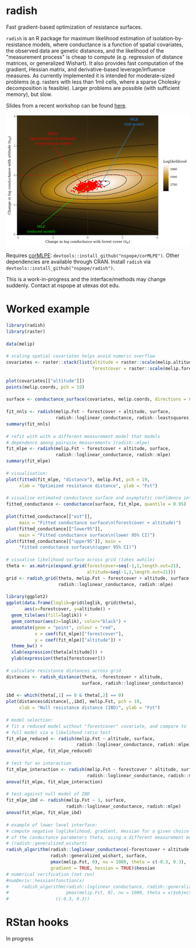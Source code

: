 # radish

Fast gradient-based optimization of resistance surfaces.

`radish` is an R package for maximum likelihood estimation of isolation-by-resistance models, where conductance is a function of spatial covariates, the observed data are genetic distances, and the likelihood of the "measurement process" is cheap to compute (e.g. regression of distance matrices, or generalized Wishart). It also provides fast computation of the gradient, Hessian matrix, and derivative-based leverage/influence measures. As currently implemented it is intended for moderate-sized problems (e.g. rasters with less than 1mil cells, where a sparse Cholesky decomposition is feasible). Larger problems are possible (with sufficient memory), but slow.

Slides from a recent workshop can be found [here](https://github.com/nspope/radish-manuscript/raw/master/IALE_Wrkshp_Pope_Final.pdf).

![Likelihood surface for a two parameter conductance model](ms/likelihood_surface.png)

Requires [corMLPE](https://github.com/nspope/corMLPE): `devtools::install_github("nspope/corMLPE")`. Other dependencies are available through CRAN. Install `radish` via `devtools::install_github("nspope/radish")`.

This is a work-in-progress and the interface/methods may change suddenly. Contact at nspope at utexas dot edu.

# Worked example

```r
library(radish)
library(raster)

data(melip)

# scaling spatial covariates helps avoid numeric overflow
covariates <- raster::stack(list(altitude = raster::scale(melip.altitude), 
                                 forestcover = raster::scale(melip.forestcover)))

plot(covariates[["altitude"]])
points(melip.coords, pch = 19)

surface <- conductance_surface(covariates, melip.coords, directions = 8)

fit_nnls <- radish(melip.Fst ~ forestcover + altitude, surface, 
                   radish::loglinear_conductance, radish::leastsquares)
summary(fit_nnls)

# refit with with a different measurement model that models
# dependence among pairwise measurements (radish::mlpe)
fit_mlpe <- radish(melip.Fst ~ forestcover + altitude, surface, 
                   radish::loglinear_conductance, radish::mlpe)
summary(fit_mlpe)

# visualisation:
plot(fitted(fit_mlpe, "distance"), melip.Fst, pch = 19,
     xlab = "Optimized resistance distance", ylab = "Fst")

# visualise estimated conductance surface and asymptotic confidence intervals
fitted_conductance <- conductance(surface, fit_mlpe, quantile = 0.95)

plot(fitted_conductance[["est"]], 
     main = "Fitted conductance surface\n(forestcover + altitude)")
plot(fitted_conductance[["lower95"]], 
     main = "Fitted conductance surface\n(lower 95% CI)")
plot(fitted_conductance[["upper95"]], main = 
     "Fitted conductance surface\n(upper 95% CI)")

# visualise likelihood surface across grid (takes awhile)
theta <- as.matrix(expand.grid(forestcover=seq(-1,1,length.out=21), 
                               altitude=seq(-1,1,length.out=21)))
grid <- radish_grid(theta, melip.Fst ~ forestcover + altitude, surface,
                    radish::loglinear_conductance, radish::mlpe)

library(ggplot2)
ggplot(data.frame(loglik=grid$loglik, grid$theta), 
       aes(x=forestcover, y=altitude)) + 
  geom_tile(aes(fill=loglik)) + 
  geom_contour(aes(z=loglik), color="black") +
  annotate(geom = "point", colour = "red",
           x = coef(fit_mlpe)["forestcover"], 
           y = coef(fit_mlpe)["altitude"]) +
  theme_bw() +
  xlab(expression(theta[altitude])) +
  ylab(expression(theta[forestcover]))

# calculate resistance distances across grid
distances <- radish_distance(theta, ~forestcover + altitude, 
                             surface, radish::loglinear_conductance)

ibd <- which(theta[,1] == 0 & theta[,2] == 0)
plot(distances$distance[,,ibd], melip.Fst, pch = 19, 
     xlab = "Null resistance distance (IBD)", ylab = "Fst")

# model selection:
# fit a reduced model without "forestcover" covariate, and compare to 
# full model via a likelihood ratio test
fit_mlpe_reduced <- radish(melip.Fst ~ altitude, surface, 
                           radish::loglinear_conductance, radish::mlpe)
anova(fit_mlpe, fit_mlpe_reduced)

# test for an interaction
fit_mlpe_interaction <- radish(melip.Fst ~ forestcover * altitude, surface, 
                               radish::loglinear_conductance, radish::mlpe)
anova(fit_mlpe, fit_mlpe_interaction)

# test against null model of IBD
fit_mlpe_ibd <- radish(melip.Fst ~ 1, surface, 
                       radish::loglinear_conductance, radish::mlpe)
anova(fit_mlpe, fit_mlpe_ibd)

# example of lower level interface:
# compute negative loglikelihood, gradient, Hessian for a given choice of
# of the conductance parameters theta, using a different measurement model
# (radish::generalized_wishart)
radish_algorithm(radish::loglinear_conductance(~forestcover + altitude, surface$x), 
                 radish::generalized_wishart, surface, 
                 pmax(melip.Fst, 0), nu = 1000, theta = c(-0.3, 0.3), 
                 gradient = TRUE, hessian = TRUE)$hessian
# numerical verification (not run)
#numDeriv::hessian(function(x)
#     radish_algorithm(radish::loglinear_conductance, radish::generalized_wishart, surface, 
#                      pmax(melip.Fst, 0), nu = 1000, theta = x)$objective,
#                  c(-0.3, 0.3))
```
 
# RStan hooks
In progress
